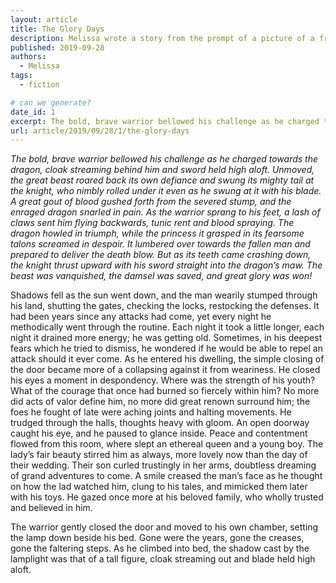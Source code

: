 ```yaml
---
layout: article
title: The Glory Days
description: Melissa wrote a story from the prompt of a picture of a friend.
published: 2019-09-28
authors:
  - Melissa
tags: 
  - fiction

# can we generate?
date_id: 1
excerpt: The bold, brave warrior bellowed his challenge as he charged towards the dragon, cloak streaming behind him and sword held high aloft.
url: article/2019/09/28/1/the-glory-days
---
```

*The bold, brave warrior bellowed his challenge as he charged towards the dragon, cloak streaming behind him and sword held high aloft. Unmoved, the great beast roared back its own defiance and swung its mighty tail at the knight, who nimbly rolled under it even as he swung at it with his blade. A great gout of blood gushed forth from the severed stump, and the enraged dragon snarled in pain. As the warrior sprang to his feet, a lash of claws sent him flying backwards, tunic rent and blood spraying. The dragon howled in triumph, while the princess it grasped in its fearsome talons screamed in despair. It lumbered over towards the fallen man and prepared to deliver the death blow. But as its teeth came crashing down, the knight thrust upward with his sword straight into the dragon’s maw. The beast was vanquished, the damsel was saved, and great glory was won!*

Shadows fell as the sun went down, and the man wearily stumped through his land, shutting the gates, checking the locks, restocking the defenses. It had been years since any attacks had come, yet every night he methodically went through the routine. Each night it took a little longer, each night it drained more energy; he was getting old. Sometimes, in his deepest fears which he tried to dismiss, he wondered if he would be able to repel an attack should it ever come. As he entered his dwelling, the simple closing of the door became more of a collapsing against it from weariness. He closed his eyes a moment in despondency. Where was the strength of his youth? What of the courage that once had burned so fiercely within him? No more did acts of valor define him, no more did great renown surround him; the foes he fought of late were aching joints and halting movements. He trudged through the halls, thoughts heavy with gloom. An open doorway caught his eye, and he paused to glance inside. Peace and contentment flowed from this room, where slept an ethereal queen and a young boy. The lady’s fair beauty stirred him as always, more lovely now than the day of their wedding. Their son curled trustingly in her arms, doubtless dreaming of grand adventures to come. A smile creased the man’s face as he thought on how the lad watched him, clung to his tales, and mimicked them later with his toys. He gazed once more at his beloved family, who wholly trusted and believed in him.

The warrior gently closed the door and moved to his own chamber, setting the lamp down beside his bed. Gone were the years, gone the creases, gone the faltering steps. As he climbed into bed, the shadow cast by the lamplight was that of a tall figure, cloak streaming out and blade held high aloft.